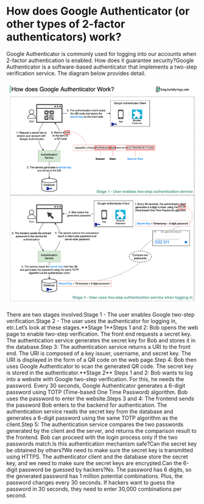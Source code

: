 # How does Google Authenticator (or other types of 2-factor authenticators) work?

Google Authenticator is commonly used for logging into our accounts when 2-factor authentication is enabled. How does it guarantee security?Google Authenticator is a software-based authenticator that implements a two-step verification service. The diagram below provides detail.<p>
  <img src="../images/google_authenticate.jpeg" />
</p>
There are two stages involved:Stage 1 - The user enables Google two-step verification.Stage 2 - The user uses the authenticator for logging in, etc.Let’s look at these stages.**Stage 1**Steps 1 and 2: Bob opens the web page to enable two-step verification. The front end requests a secret key. The authentication service generates the secret key for Bob and stores it in the database.Step 3: The authentication service returns a URI to the front end. The URI is composed of a key issuer, username, and secret key. The URI is displayed in the form of a QR code on the web page.Step 4: Bob then uses Google Authenticator to scan the generated QR code. The secret key is stored in the authenticator.**Stage 2**
Steps 1 and 2: Bob wants to log into a website with Google two-step verification. For this, he needs the password. Every 30 seconds, Google Authenticator generates a 6-digit password using TOTP (Time-based One Time Password) algorithm. Bob uses the password to enter the website.Steps 3 and 4: The frontend sends the password Bob enters to the backend for authentication. The authentication service reads the secret key from the database and generates a 6-digit password using the same TOTP algorithm as the client.Step 5: The authentication service compares the two passwords generated by the client and the server, and returns the comparison result to the frontend. Bob can proceed with the login process only if the two passwords match.Is this authentication mechanism safe?Can the secret key be obtained by others?We need to make sure the secret key is transmitted using HTTPS. The authenticator client and the database store the secret key, and we need to make sure the secret keys are encrypted.Can the 6-digit password be guessed by hackers?No. The password has 6 digits, so the generated password has 1 million potential combinations. Plus, the password changes every 30 seconds. If hackers want to guess the password in 30 seconds, they need to enter 30,000 combinations per second.